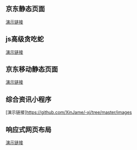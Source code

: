 
## 京东静态页面
[演示链接](https://xinjame.github.io/-xj/京东静态页面)

## js高级贪吃蛇
[演示链接](https://xinjame.github.io/-xj/js高级/贪吃蛇)

## 京东移动静态页面
[演示链接](https://xinjame.github.io/-xj/移动web京东项目)

## 综合资讯小程序
[演示链接]https://github.com/XinJame/-xj/tree/master/images

## 响应式网页布局
[演示链接](https://xinjame.github.io/-xj/responsiveLayout)